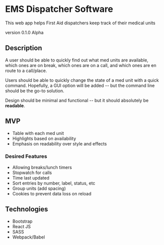 # EMS Dispatcher Software

This web app helps First Aid dispatchers keep track of their medical units

version 0.1.0 Alpha

## Description

A user should be able to quickly find out what med units are available, which ones are on break, which ones are on a call, and which ones are en route to a call/place.

Users should be able to quickly change the state of a med unit with a quick command. Hopefully, a GUI option will be added -- but the command line should be the go-to solution.

Design should be minimal and functional -- but it should absolutely be __readable__.

## MVP
- Table with each med unit
- Highlights based on availability
- Emphasis on readability over style and effects

### Desired Features
- Allowing breaks/lunch timers
- Stopwatch for calls 
- Time last updated 
- Sort entries by number, label, status, etc
- Group units (add spacing)
- Cookies to prevent data loss on reload

## Technologies
- Bootstrap  
- React JS
- SASS
- Webpack/Babel
